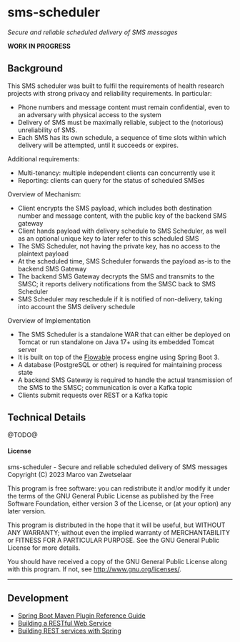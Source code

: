 # sms-scheduler

_Secure and reliable scheduled delivery of SMS messages_

**WORK IN PROGRESS**


## Background

This SMS scheduler was built to fulfil the requirements of health research
projects with strong privacy and reliability requirements.  In particular:

 * Phone numbers and message content must remain confidential, even to an
   adversary with physical access to the system
 * Delivery of SMS must be maximally reliable, subject to the (notorious)
   unreliability of SMS.
 * Each SMS has its own schedule, a sequence of time slots within which
   delivery will be attempted, until it succeeds or expires.

Additional requirements:

 * Multi-tenancy: multiple independent clients can concurrently use it
 * Reporting: clients can query for the status of scheduled SMSes

Overview of Mechanism:

 * Client encrypts the SMS payload, which includes both destination number
   and message content, with the public key of the backend SMS gateway
 * Client hands payload with delivery schedule to SMS Scheduler, as well as
   an optional unique key to later refer to this scheduled SMS
 * The SMS Scheduler, not having the private key, has no access to the
   plaintext payload
 * At the scheduled time, SMS Scheduler forwards the payload as-is to the
   backend SMS Gateway
 * The backend SMS Gateway decrypts the SMS and transmits to the SMSC;
   it reports delivery notifications from the SMSC back to SMS Scheduler
 * SMS Scheduler may reschedule if it is notified of non-delivery, taking
   into account the SMS delivery schedule

Overview of Implementation

 * The SMS Scheduler is a standalone WAR that can either be deployed on
   Tomcat or run standalone on Java 17+ using its embedded Tomcat server
 * It is built on top of the [Flowable](https://flowable.org) process
   engine using Spring Boot 3.
 * A database (PostgreSQL or other) is required for maintaining process
   state
 * A backend SMS Gateway is required to handle the actual transmission of
   the SMS to the SMSC; communication is over a Kafka topic
 * Clients submit requests over REST or a Kafka topic


## Technical Details

@TODO@


#### License

sms-scheduler - Secure and reliable scheduled delivery of SMS messages
Copyright (C) 2023  Marco van Zwetselaar

This program is free software: you can redistribute it and/or modify
it under the terms of the GNU General Public License as published by
the Free Software Foundation, either version 3 of the License, or
(at your option) any later version.

This program is distributed in the hope that it will be useful,
but WITHOUT ANY WARRANTY; without even the implied warranty of
MERCHANTABILITY or FITNESS FOR A PARTICULAR PURPOSE.  See the
GNU General Public License for more details.

You should have received a copy of the GNU General Public License
along with this program.  If not, see <http://www.gnu.org/licenses/>.


---
## Development

* [Spring Boot Maven Plugin Reference Guide](https://docs.spring.io/spring-boot/docs/3.1.4/maven-plugin/reference/html/)
* [Building a RESTful Web Service](https://spring.io/guides/gs/rest-service/)
* [Building REST services with Spring](https://spring.io/guides/tutorials/rest/)

